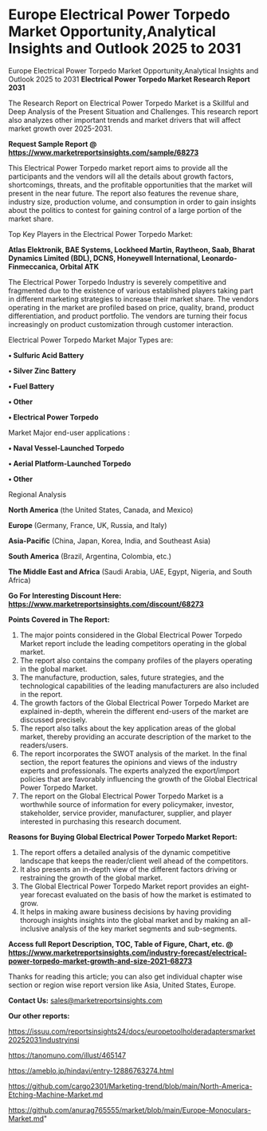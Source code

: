 # Europe Electrical Power Torpedo Market Opportunity,Analytical Insights and Outlook 2025 to 2031
Europe Electrical Power Torpedo Market Opportunity,Analytical Insights and Outlook 2025 to 2031
<strong>Electrical Power Torpedo Market Research Report 2031</strong>

The Research Report on Electrical Power Torpedo Market is a Skillful and Deep Analysis of the Present Situation and Challenges. This research report also analyzes other important trends and market drivers that will affect market growth over 2025-2031.

<strong>Request Sample Report @ <a href=https://www.marketreportsinsights.com/sample/68273>https://www.marketreportsinsights.com/sample/68273</a></strong>

This Electrical Power Torpedo market report aims to provide all the participants and the vendors will all the details about growth factors, shortcomings, threats, and the profitable opportunities that the market will present in the near future. The report also features the revenue share, industry size, production volume, and consumption in order to gain insights about the politics to contest for gaining control of a large portion of the market share.

Top Key Players in the Electrical Power Torpedo Market:

<strong>Atlas Elektronik, BAE Systems, Lockheed Martin, Raytheon, Saab, Bharat Dynamics Limited (BDL), DCNS, Honeywell International, Leonardo-Finmeccanica, Orbital ATK</strong>

The Electrical Power Torpedo Industry is severely competitive and fragmented due to the existence of various established players taking part in different marketing strategies to increase their market share. The vendors operating in the market are profiled based on price, quality, brand, product differentiation, and product portfolio. The vendors are turning their focus increasingly on product customization through customer interaction.

Electrical Power Torpedo Market Major Types are:

<strong>• Sulfuric Acid Battery

• Silver Zinc Battery

• Fuel Battery

• Other

• Electrical Power Torpedo</strong>

Market Major end-user applications :

<strong>• Naval Vessel-Launched Torpedo

• Aerial Platform-Launched Torpedo

• Other</strong>

Regional Analysis

</u><strong><b>North America</b></strong> (the United States, Canada, and Mexico)

<strong><b>Europe </b></strong>(Germany, France, UK, Russia, and Italy)

<strong><b>Asia-Pacific</b></strong> (China, Japan, Korea, India, and Southeast Asia)

<strong><b>South America</b></strong> (Brazil, Argentina, Colombia, etc.)

<strong><b>The Middle East and Africa</b></strong> (Saudi Arabia, UAE, Egypt, Nigeria, and South Africa)

<strong>Go For Interesting Discount Here: <a href=https://www.marketreportsinsights.com/discount/68273>https://www.marketreportsinsights.com/discount/68273</a></strong>

<strong>Points Covered in The Report:</strong>
<ol>
  <li>The major points considered in the Global Electrical Power Torpedo Market report include the leading competitors operating in the global market.</li>
  <li>The report also contains the company profiles of the players operating in the global market.</li>
  <li>The manufacture, production, sales, future strategies, and the technological capabilities of the leading manufacturers are also included in the report.</li>
  <li>The growth factors of the Global Electrical Power Torpedo Market are explained in-depth, wherein the different end-users of the market are discussed precisely.</li>
  <li>The report also talks about the key application areas of the global market, thereby providing an accurate description of the market to the readers/users.</li>
  <li>The report incorporates the SWOT analysis of the market. In the final section, the report features the opinions and views of the industry experts and professionals. The experts analyzed the export/import policies that are favorably influencing the growth of the Global Electrical Power Torpedo Market.</li>
  <li>The report on the Global Electrical Power Torpedo Market is a worthwhile source of information for every policymaker, investor, stakeholder, service provider, manufacturer, supplier, and player interested in purchasing this research document.</li>
</ol>
<strong>Reasons for Buying Global Electrical Power Torpedo Market Report:</strong>

<ol>
  <li>The report offers a detailed analysis of the dynamic competitive landscape that keeps the reader/client well ahead of the competitors.</li>
  <li>It also presents an in-depth view of the different factors driving or restraining the growth of the global market.</li>
  <li>The Global Electrical Power Torpedo Market report provides an eight-year forecast evaluated on the basis of how the market is estimated to grow.</li>
  <li>It helps in making aware business decisions by having providing thorough insights insights into the global market and by making an all-inclusive analysis of the key market segments and sub-segments.</li>
</ol>
<strong>Access full Report Description, TOC, Table of Figure, Chart, etc. @ <a href=https://www.marketreportsinsights.com/industry-forecast/electrical-power-torpedo-market-growth-and-size-2021-68273>https://www.marketreportsinsights.com/industry-forecast/electrical-power-torpedo-market-growth-and-size-2021-68273</a></strong>


Thanks for reading this article; you can also get individual chapter wise section or region wise report version like Asia, United States, Europe.

<strong>Contact Us:</strong>
sales@marketreportsinsights.com

<strong>Our other reports:</strong>

<a href=https://issuu.com/reportsinsights24/docs/europetoolholderadaptersmarket20252031industryinsi>https://issuu.com/reportsinsights24/docs/europetoolholderadaptersmarket20252031industryinsi</a>

<a href=https://tanomuno.com/illust/465147>https://tanomuno.com/illust/465147</a>

<a href=https://ameblo.jp/hindavi/entry-12886763274.html>https://ameblo.jp/hindavi/entry-12886763274.html</a>

<a href=https://github.com/cargo2301/Marketing-trend/blob/main/North-America-Etching-Machine-Market.md>https://github.com/cargo2301/Marketing-trend/blob/main/North-America-Etching-Machine-Market.md</a>

<a href=https://github.com/anurag765555/market/blob/main/Europe-Monoculars-Market.md>https://github.com/anurag765555/market/blob/main/Europe-Monoculars-Market.md</a>"
